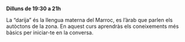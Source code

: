 **Dilluns de 19:30 a 21h**

La “darija” és la llengua materna del Marroc, es l’àrab que parlen els autòctons de la zona. En aquest curs aprendràs els coneixements més bàsics per iniciar-te en la conversa.
